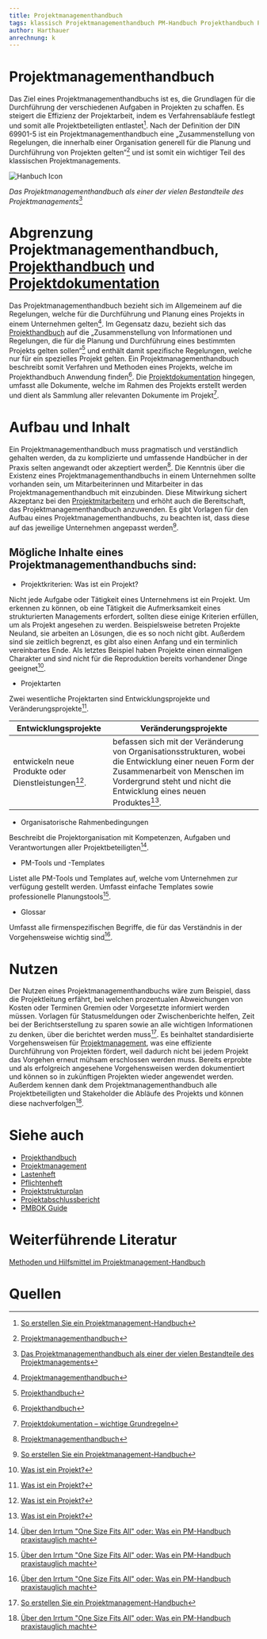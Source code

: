 ```yaml
---
title: Projektmanagementhandbuch
tags: klassisch Projektmanagementhandbuch PM-Handbuch Projekthandbuch Projektdokumentation Projekt
author: Harthauer
anrechnung: k
---
```


# Projektmanagementhandbuch

Das Ziel eines Projektmanagementhandbuchs ist es, die Grundlagen für die Durchführung der verschiedenen Aufgaben in Projekten zu schaffen. Es steigert die Effizienz der Projektarbeit, indem es Verfahrensabläufe festlegt und somit alle Projektbeteiligten entlastet[^1]. 
Nach der Definition der DIN 69901-5 ist ein Projektmanagementhandbuch eine „Zusammenstellung von Regelungen, die innerhalb einer Organisation generell für die Planung und Durchführung von Projekten gelten“[^2] und ist somit ein wichtiger Teil des klassischen Projektmanagements. 

![Hanbuch Icon](https://github.com/Harthauer/ManagingProjectsSuccessfully.github.io/blob/main/projektbilddd.jpg)

*Das Projektmanagementhandbuch als einer der vielen Bestandteile des Projektmanagements*[^3]

# Abgrenzung Projektmanagementhandbuch, [Projekthandbuch](https://github.com/ManagingProjectsSuccessfully/ManagingProjectsSuccessfully.github.io/blob/main/kb/Projekthandbuch.md) und [Projektdokumentation](https://github.com/ManagingProjectsSuccessfully/ManagingProjectsSuccessfully.github.io/blob/main/kb/Projektdokumentation.md)

Das Projektmanagementhandbuch bezieht sich im Allgemeinem auf die Regelungen, welche für die Durchführung und Planung eines Projekts in einem Unternehmen gelten[^2]. Im Gegensatz dazu, bezieht sich das [Projekthandbuch](https://github.com/ManagingProjectsSuccessfully/ManagingProjectsSuccessfully.github.io/blob/main/kb/Projekthandbuch.md) auf die „Zusammenstellung von Informationen und Regelungen, die für die Planung und Durchführung eines bestimmten Projekts gelten sollen“[^4] und enthält damit spezifische Regelungen, welche nur für ein spezielles Projekt gelten.
Ein Projektmanagementhandbuch beschreibt somit Verfahren und Methoden eines Projekts, welche im Projekthandbuch Anwendung finden[^5].
Die [Projektdokumentation](https://github.com/ManagingProjectsSuccessfully/ManagingProjectsSuccessfully.github.io/blob/main/kb/Projektdokumentation.md) hingegen, umfasst alle Dokumente, welche im Rahmen des Projekts erstellt werden und dient als Sammlung aller relevanten Dokumente im Projekt[^6].

# Aufbau und Inhalt

Ein Projektmanagementhandbuch muss pragmatisch und verständlich gehalten werden, da zu komplizierte und umfassende Handbücher in der Praxis selten angewandt oder akzeptiert werden[^2]. Die Kenntnis über die Existenz eines Projektmanagementhandbuchs in einem Unternehmen sollte vorhanden sein, um Mitarbeiterinnen und Mitarbeiter in das Projektmanagementhandbuch mit einzubinden. Diese Mitwirkung sichert Akzeptanz bei den [Projektmitarbeitern](https://github.com/ManagingProjectsSuccessfully/ManagingProjectsSuccessfully.github.io/blob/main/kb/Projektmitarbeiter.md) und erhöht auch die Bereitschaft, das Projektmanagementhandbuch anzuwenden. Es gibt Vorlagen für den Aufbau eines Projektmanagementhandbuchs, zu beachten ist, dass diese auf das jeweilige Unternehmen angepasst werden[^1]. 

## Mögliche Inhalte eines Projektmanagementhandbuchs sind:

* Projektkriterien: Was ist ein Projekt?

Nicht jede Aufgabe oder Tätigkeit eines Unternehmens ist ein Projekt. Um erkennen zu können, ob eine Tätigkeit die Aufmerksamkeit eines strukturierten Managements erfordert, sollten diese einige Kriterien erfüllen, um als Projekt angesehen zu werden. Beispielsweise betreten Projekte Neuland, sie arbeiten an Lösungen, die es so noch nicht gibt. Außerdem sind sie zeitlich begrenzt, es gibt also einen Anfang und ein terminlich vereinbartes Ende. Als letztes Beispiel haben Projekte einen einmaligen Charakter und sind nicht für die Reproduktion bereits vorhandener Dinge geeignet[^7]. 

* Projektarten 

Zwei wesentliche Projektarten sind Entwicklungsprojekte und Veränderungsprojekte[^7].


| Entwicklungsprojekte  | Veränderungsprojekte |
| ------------- | ------------- |
| entwickeln neue Produkte oder Dienstleistungen[^7]. |  befassen sich mit der Veränderung von Organisationsstrukturen, wobei die Entwicklung einer neuen Form der Zusammenarbeit von Menschen im Vordergrund steht und nicht die Entwicklung eines neuen Produktes[^7]. |

* Organisatorische Rahmenbedingungen

Beschreibt die Projektorganisation mit Kompetenzen, Aufgaben und Verantwortungen aller Projektbeteiligten[^8].

* PM-Tools und -Templates

Listet alle PM-Tools und Templates auf, welche vom Unternehmen zur verfügung gestellt werden. Umfasst einfache Templates sowie professionelle Planungstools[^8].

* Glossar

Umfasst alle firmenspezifischen Begriffe, die für das Verständnis in der Vorgehensweise wichtig sind[^8].

# Nutzen

Der Nutzen eines Projektmanagementhandbuchs wäre zum Beispiel, dass die Projektleitung erfährt, bei welchen prozentualen Abweichungen von Kosten oder Terminen Gremien oder Vorgesetzte informiert werden müssen. Vorlagen für Statusmeldungen oder Zwischenberichte helfen, Zeit bei der Berichtserstellung zu sparen sowie an alle wichtigen Informationen zu denken, über die berichtet werden muss[^1].
Es beinhaltet standardisierte Vorgehensweisen für [Projektmanagement](https://github.com/ManagingProjectsSuccessfully/ManagingProjectsSuccessfully.github.io/blob/main/kb/Projektmanagement.md), was eine effiziente Durchführung von Projekten fördert, weil dadurch nicht bei jedem Projekt das Vorgehen erneut mühsam erschlossen werden muss. Bereits erprobte und als erfolgreich angesehene Vorgehensweisen werden dokumentiert und können so in zukünftigen Projekten wieder angewendet werden. Außerdem kennen dank dem Projektmanagementhandbuch alle Projektbeteiligten und Stakeholder die Abläufe des Projekts und können diese nachverfolgen[^8].




# Siehe auch

* [Projekthandbuch](https://github.com/ManagingProjectsSuccessfully/ManagingProjectsSuccessfully.github.io/blob/main/kb/Projekthandbuch.md)
* [Projektmanagement](https://github.com/ManagingProjectsSuccessfully/ManagingProjectsSuccessfully.github.io/blob/main/kb/Projektmanagement.md)
* [Lastenheft](https://github.com/ManagingProjectsSuccessfully/ManagingProjectsSuccessfully.github.io/blob/main/kb/Lastenheft.md)
* [Pflichtenheft](https://github.com/ManagingProjectsSuccessfully/ManagingProjectsSuccessfully.github.io/blob/main/kb/Pflichtenheft.md)
* [Projektstrukturplan](https://github.com/ManagingProjectsSuccessfully/ManagingProjectsSuccessfully.github.io/blob/main/kb/Projektstrukturplan.md)
* [Projektabschlussbericht](https://github.com/ManagingProjectsSuccessfully/ManagingProjectsSuccessfully.github.io/blob/main/kb/Projektabschlussbericht.md)
* [PMBOK Guide](https://github.com/ManagingProjectsSuccessfully/ManagingProjectsSuccessfully.github.io/blob/main/kb/PMBOK_Guide.md)

# Weiterführende Literatur

 [Methoden und Hilfsmittel im Projektmanagement-Handbuch](https://www.business-wissen.de/hb/methoden-und-hilfsmittel-fuer-das-projektmanagement/)

# Quellen

[^1]: [So erstellen Sie ein Projektmanagement-Handbuch](https://www.business-wissen.de/artikel/projektmanagement-so-erstellen-sie-ein-projektmanagement-handbuch/)
[^2]: [Projektmanagementhandbuch](https://de.wikipedia.org/wiki/Projektmanagementhandbuch)
[^3]: [Das Projektmanagementhandbuch als einer der vielen Bestandteile des Projektmanagements](https://www.sekretaria.de/bueroorganisation/projektmanagement/projektakte-richtig-strukturieren/)
[^4]: [Projekthandbuch](https://de.wikipedia.org/wiki/Projekthandbuch)
[^5]: [Projekthandbuch](http://www.hs-augsburg.de/pm-bau/Homepage/3-1%20Projekthandbuch.html)
[^6]: [Projektdokumentation – wichtige Grundregeln](https://dieprojektmanager.com/projektdokumentation-wichtige-grundregeln/)
[^7]: [Was ist ein Projekt?](http://www.projektmanagementhandbuch.de/handbuch/projektinitiierung/projektdefinition/)
[^8]: [Über den Irrtum "One Size Fits All" oder:
Was ein PM-Handbuch praxistauglich macht](https://www.projektmagazin.de/artikel/was-ein-pm-handbuch-praxistauglich-macht_6802)

